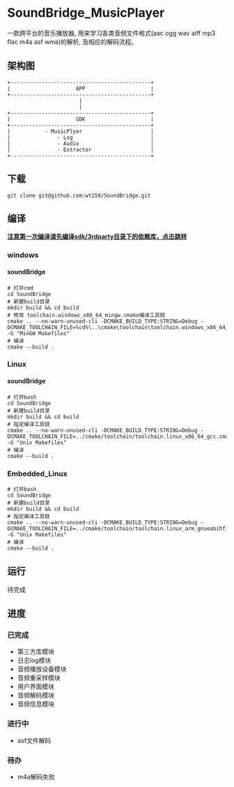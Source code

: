 # SoundBridge_MusicPlayer

一款跨平台的音乐播放器, 用来学习各类音频文件格式(aac ogg wav aiff mp3 flac m4a asf wma)的解析, 及相应的解码流程。

## 架构图

```shell
+---------------------------------------------+
|                     APP                     |
+---------------------------------------------+
                       |
                       |
+---------------------------------------------+
|                     SDK                     |
+---------------------------------------------+
|           - MusicPlyer                      |
|               - Log                         |
|               - Audio                       |
|               - Extractor                   |
+---------------------------------------------+
```

## 下载

```shell
git clone git@github.com:wt159/SoundBridge.git
```

## 编译

[**注意第一次编译请先编译sdk/3rdparty目录下的依赖库，点击跳转**](sdk/3rdparty/Readme.md)

### windows

#### soundBridge

```shell
# 打开cmd
cd SoundBridge
# 新建build目录
mkdir build && cd build
# 修改 toolchain.windows_x86_64_mingw.cmake编译工具链
cmake .. --no-warn-unused-cli -DCMAKE_BUILD_TYPE:STRING=Debug -DCMAKE_TOOLCHAIN_FILE=%cd%\..\cmake\toolchain\toolchain.windows_x86_64_mingw.cmake -G "MinGW Makefiles"
# 编译
cmake --build .
```

### Linux

#### soundBridge

```shell
# 打开bash
cd SoundBridge
# 新建build目录
mkdir build && cd build
# 指定编译工具链
cmake .. --no-warn-unused-cli -DCMAKE_BUILD_TYPE:STRING=Debug -DCMAKE_TOOLCHAIN_FILE=../cmake/toolchain/toolchain.linux_x86_64_gcc.cmake -G "Unix Makefiles"
# 编译
cmake --build .
```

### Embedded_Linux

```shell
# 打开bash
cd SoundBridge
# 新建build目录
mkdir build && cd build
# 指定编译工具链
cmake .. --no-warn-unused-cli -DCMAKE_BUILD_TYPE:STRING=Debug -DCMAKE_TOOLCHAIN_FILE=../cmake/toolchain/toolchain.linux_arm_gnueabihf_gcc.cmake -G "Unix Makefiles"
# 编译
cmake --build .
```

## 运行

待完成

## 进度

### 已完成

* 第三方库模块
* 日志log模块
* 音频播放设备模块
* 音频重采样模块
* 用户界面模块
* 音频解码模块
* 音频信息模块

### 进行中

* asf文件解码

### 待办

* m4a解码失败

